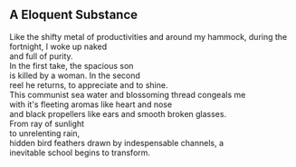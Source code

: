 A Eloquent Substance
--------------------
Like the shifty metal of productivities and around my hammock, during the fortnight, I woke up naked  
and full of purity.  
In the first take, the spacious son  
is killed by a woman. In the second  
reel he returns, to appreciate and to shine.  
This communist sea water and blossoming thread congeals me  
with it's fleeting aromas like heart and nose  
and black propellers like ears and smooth broken glasses.  
From ray of sunlight  
to unrelenting rain,  
hidden bird feathers drawn by indespensable channels, a  
inevitable school begins to transform.  
